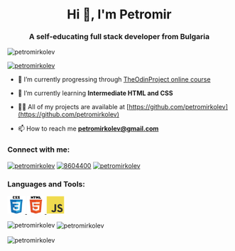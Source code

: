 <h1 align="center">Hi 👋, I'm Petromir</h1>
<h3 align="center">A self-educating full stack developer from Bulgaria</h3>

<p align="left"> <img src="https://komarev.com/ghpvc/?username=petromirkolev&label=Profile%20views&color=0e75b6&style=flat" alt="petromirkolev" /> </p>

<p align="left"> <a href="https://github.com/ryo-ma/github-profile-trophy"><img src="https://github-profile-trophy.vercel.app/?username=petromirkolev" alt="petromirkolev" /></a> </p>

- 🔭 I’m currently progressing through [TheOdinProject online course](https://www.theodinproject.com/)

- 🌱 I’m currently learning **Intermediate HTML and CSS**

- 👨‍💻 All of my projects are available at [https://github.com/petromirkolev](https://github.com/petromirkolev)

- 📫 How to reach me **petromirkolev@gmail.com**

<h3 align="left">Connect with me:</h3>
<p align="left">
<a href="https://linkedin.com/in/petromirkolev" target="blank"><img align="center" src="https://raw.githubusercontent.com/rahuldkjain/github-profile-readme-generator/master/src/images/icons/Social/linked-in-alt.svg" alt="petromirkolev" height="30" width="40" /></a>
<a href="https://stackoverflow.com/users/8604400" target="blank"><img align="center" src="https://raw.githubusercontent.com/rahuldkjain/github-profile-readme-generator/master/src/images/icons/Social/stack-overflow.svg" alt="8604400" height="30" width="40" /></a>
<a href="https://fb.com/petromirkolev" target="blank"><img align="center" src="https://raw.githubusercontent.com/rahuldkjain/github-profile-readme-generator/master/src/images/icons/Social/facebook.svg" alt="petromirkolev" height="30" width="40" /></a>
</p>

<h3 align="left">Languages and Tools:</h3>
<p align="left"> <a href="https://www.w3schools.com/css/" target="_blank" rel="noreferrer"> <img src="https://raw.githubusercontent.com/devicons/devicon/master/icons/css3/css3-original-wordmark.svg" alt="css3" width="40" height="40"/> </a> <a href="https://www.w3.org/html/" target="_blank" rel="noreferrer"> <img src="https://raw.githubusercontent.com/devicons/devicon/master/icons/html5/html5-original-wordmark.svg" alt="html5" width="40" height="40"/> </a> <a href="https://developer.mozilla.org/en-US/docs/Web/JavaScript" target="_blank" rel="noreferrer"> <img src="https://raw.githubusercontent.com/devicons/devicon/master/icons/javascript/javascript-original.svg" alt="javascript" width="40" height="40"/> </a> </p>

<p><img align="left" src="https://github-readme-stats.vercel.app/api/top-langs?username=petromirkolev&show_icons=true&locale=en&layout=compact" alt="petromirkolev" /></p>

<p>&nbsp;<img align="center" src="https://github-readme-stats.vercel.app/api?username=petromirkolev&show_icons=true&locale=en" alt="petromirkolev" /></p>

<p><img align="center" src="https://github-readme-streak-stats.herokuapp.com/?user=petromirkolev&" alt="petromirkolev" /></p>
